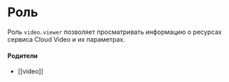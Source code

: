 # Роль

Роль `video.viewer` позволяет просматривать информацию о ресурсах сервиса Cloud Video и их параметрах.


#### Родители

- [[video]]
